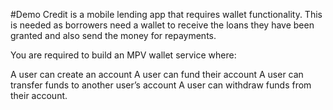 #Demo Credit is a mobile lending app that requires wallet functionality. This is needed as borrowers need a wallet to receive the loans they have been granted and also send the money for repayments.


You are required to build an MPV wallet service where:

A user can create an account
A user can fund their account
A user can transfer funds to another user’s account
A user can withdraw funds from their account.